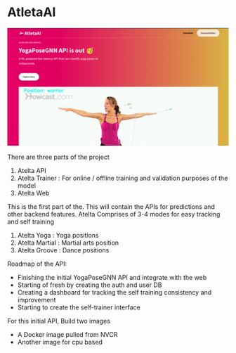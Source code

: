 # **AtletaAI**

![alt text](images/banner.png)

There are three parts of the project

1. Atelta API 
2. Atelta Trainer : For online / offline training and validation purposes of the model 
3. Atelta Web 

This is the first part of the. This will contain the APIs for predictions and other backend features. Atelta Comprises of 3-4 modes for easy tracking and self training

1. Atelta Yoga : Yoga positions 
2. Atelta Martial : Martial arts position 
3. Atelta Groove : Dance positions 

Roadmap of the API:

- Finishing the initial YogaPoseGNN API and integrate with the web 
- Starting of fresh by creating the auth and user DB 
- Creating a dashboard for tracking the self training consistency and improvement
- Starting to create the self-trainer interface


For this initial API, Build two images 

- A Docker image pulled from NVCR
- Another image for cpu based 